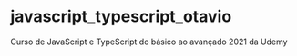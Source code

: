 # javascript_typescript_otavio
Curso de JavaScript e TypeScript do básico ao avançado 2021 da Udemy
